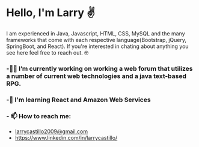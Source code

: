 # Hello, I'm Larry ✌

I am experienced in Java, Javascript, HTML, CSS, MySQL and the many frameworks that come with each respective language(Bootstrap, jQuery, SpringBoot, and React). If you're interested in chating about anything you see here feel free to reach out. 🤓

### -👷🏾 I’m currently working on working a web forum that utilizes a number of current web technologies and a java text-based RPG. 
### -📓 I'm learning React and Amazon Web Services
### - 📫 How to reach me: 
* larrycastillo2009@gmail.com
* https://www.linkedin.com/in/larrycastillo/
